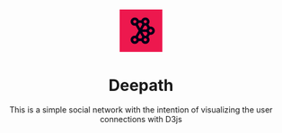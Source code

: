 <h3 align="center"><img src='https://raw.githubusercontent.com/JayexDesigns/deepath/main/public/assets/logo2.png' width='15%'></h3>
<h1 align="center">Deepath</h1>
<p align="center">This is a simple social network with the intention of visualizing the user connections with D3js</p>
